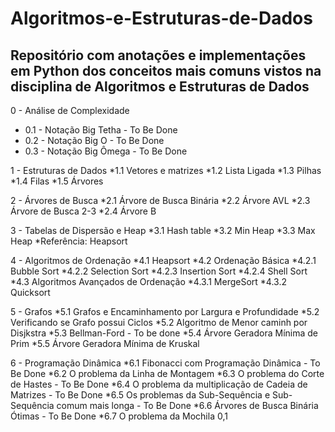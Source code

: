 # Algoritmos-e-Estruturas-de-Dados

## Repositório com anotações e implementações em Python dos conceitos mais comuns vistos na disciplina de Algoritmos e Estruturas de Dados

0 - Análise de Complexidade
* 0.1 - Notação Big Tetha - To Be Done
* 0.2 - Notação Big O - To Be Done
* 0.3 - Notação Big Ômega - To Be Done
	

1 - Estruturas de Dados
*1.1 Vetores e matrizes
*1.2 Lista Ligada
*1.3 Pilhas
*1.4 Filas
*1.5 Árvores

2 - Árvores de Busca
*2.1 Árvore de Busca Binária
*2.2 Árvore AVL
*2.3 Árvore de Busca 2-3
*2.4 Árvore B


3 - Tabelas de Dispersão e Heap
*3.1 Hash table
*3.2 Min Heap
*3.3 Max Heap
*Referência: Heapsort

4 - Algoritmos de Ordenação
*4.1 Heapsort
*4.2 Ordenação Básica
*4.2.1 Bubble Sort
*4.2.2 Selection Sort
*4.2.3 Insertion Sort
*4.2.4 Shell Sort
*4.3 Algoritmos Avançados de Ordenação
*4.3.1 MergeSort
*4.3.2 Quicksort
	
5 - Grafos
*5.1 Grafos e Encaminhamento por Largura e Profundidade
*5.2 Verificando se Grafo possui Ciclos
*5.2 Algoritmo de Menor caminh por Disjkstra
*5.3 Bellman-Ford - To be done
*5.4 Árvore Geradora Mínima de Prim 
*5.5 Árvore Geradora Mínima de Kruskal
	
6 - Programação Dinâmica
*6.1 Fibonacci com Programação Dinâmica - To Be Done
*6.2 O problema da Linha de Montagem
*6.3 O problema do Corte de Hastes - To Be Done
*6.4 O problema da multiplicação de Cadeia de Matrizes - To Be Done
*6.5 Os problemas da Sub-Sequência e Sub-Sequência comum mais longa - To Be Done
*6.6 Árvores de Busca Binária Ótimas - To Be Done
*6.7 O problema da Mochila 0,1
